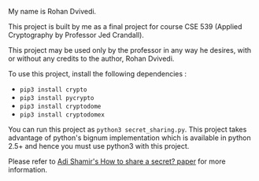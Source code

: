 My name is Rohan Dvivedi.

This project is built by me as a final project for course CSE 539 (Applied Cryptography by Professor Jed Crandall).

This project may be used only by the professor in any way he desires, with or without any credits to the author, Rohan Dvivedi.

To use this project, install the following dependencies :
* `pip3 install crypto`
* `pip3 install pycrypto`
* `pip3 install cryptodome`
* `pip3 install cryptodomex`

You can run this project as `python3 secret_sharing.py`.
This project takes advantage of python's bignum implementation which is available in python 2.5+ and hence you must use python3 with this project.

Please refer to [Adi Shamir's How to share a secret? paper](https://web.mit.edu/6.857/OldStuff/Fall03/ref/Shamir-HowToShareASecret.pdf) for more information.